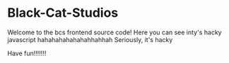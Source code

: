 ﻿# Black-Cat-Studios
Welcome to the bcs frontend source code!
Here you can see inty's hacky javascript hahahahahahahahhahhah
Seriously, it's hacky 

Have fun!!!!!!!
